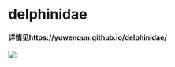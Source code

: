 # delphinidae

#### 详情见https://yuwenqun.github.io/delphinidae/


![](https://yuwenqun.github.io/assets/dashboard.jpg)
